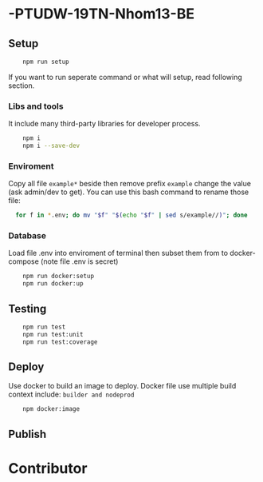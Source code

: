 # -PTUDW-19TN-Nhom13-BE

## Setup 
```bash
    npm run setup
```
If you want to run seperate command or what will setup, read following section.
### Libs and tools
It include many third-party libraries for developer process.

```bash
    npm i
    npm i --save-dev
```
### Enviroment
  Copy all file ```example*``` beside then remove prefix ```example``` change the value (ask admin/dev to get). You can use this bash command to rename those file:
  ```bash
    for f in *.env; do mv "$f" "$(echo "$f" | sed s/example//)"; done
  ```

### Database
Load file .env into enviroment of terminal then subset them from  to docker-compose (note file .env is secret)
```bash
    npm run docker:setup
    npm run docker:up
```


## Testing
```bash
    npm run test
    npm run test:unit
    npm run test:coverage
```

## Deploy
Use docker to build an image to deploy. Docker file use multiple build context include: ```builder and nodeprod```
```bash
    npm docker:image
```

## Publish

# Contributor


